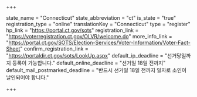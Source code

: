 +++

state_name = "Connecticut"
state_abbreviation = "ct"
is_state = "true"
registration_type = "online"
translationKey = "Connecticut"
type = "register"
hp_link = "https://portal.ct.gov/sots"
registration_link = "https://voterregistration.ct.gov/OLVR/welcome.do"
more_info_link = "https://portal.ct.gov/SOTS/Election-Services/Voter-Information/Voter-Fact-Sheet"
confirm_registration_link = "https://portaldir.ct.gov/sots/LookUp.aspx"
default_ip_deadline = "선거당일까지 등록이 가능합니다."
default_online_deadline = "선거일 18일 전까지"
default_mail_postmarked_deadline = "반드시 선거일 18일 전까지 일자로 소인이 날인되어야 합니다."

+++